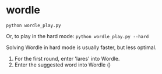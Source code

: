 # wordle

`python wordle_play.py`

Or, to play in the hard mode:
`python wordle_play.py --hard`

Solving Wordle in hard mode is usually faster, but less optimal.


1. For the first round, enter 'lares' into Wordle.
1. Enter the suggested word into Wordle ()